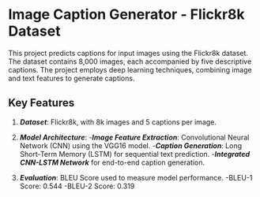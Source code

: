 # Image Caption Generator - Flickr8k Dataset
This project predicts captions for input images using the Flickr8k dataset. The dataset contains 8,000 images, each accompanied by five descriptive captions. The project employs deep learning techniques, combining image and text features to generate captions.

## Key Features
1. ***Dataset***: Flickr8k, with 8k images and 5 captions per image.

2. ***Model Architecture***:
-***Image Feature Extraction***: Convolutional Neural Network (CNN) using the VGG16 model.
-***Caption Generation***: Long Short-Term Memory (LSTM) for sequential text prediction.
-***Integrated CNN-LSTM Network*** for end-to-end caption generation.

3. ***Evaluation***: BLEU Score used to measure model performance.
-BLEU-1 Score: 0.544
-BLEU-2 Score: 0.319
